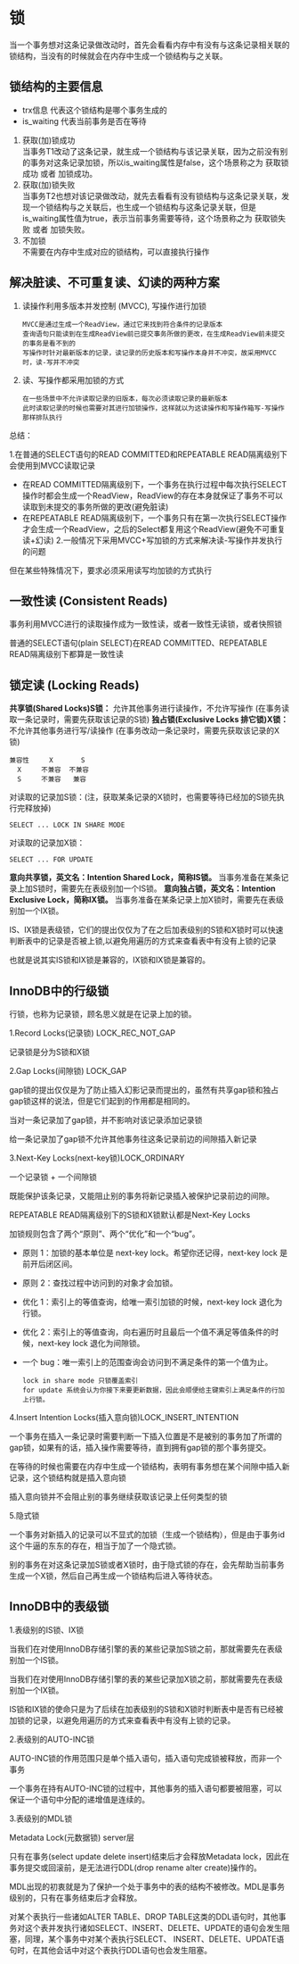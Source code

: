 # 锁

当一个事务想对这条记录做改动时，首先会看看内存中有没有与这条记录相关联的锁结构，当没有的时候就会在内存中生成一个锁结构与之关联。

## 锁结构的主要信息

* trx信息      代表这个锁结构是哪个事务生成的
* is_waiting  代表当前事务是否在等待
    
1. 获取(加)锁成功  
当事务T1改动了这条记录，就生成一个锁结构与该记录关联，因为之前没有别的事务对这条记录加锁，所以is_waiting属性是false，这个场景称之为 获取锁成功 或者 加锁成功。
2. 获取(加)锁失败   
当事务T2也想对该记录做改动，就先去看看有没有锁结构与这条记录关联，发现一个锁结构与之关联后，也生成一个锁结构与这条记录关联，但是is_waiting属性值为true，表示当前事务需要等待，这个场景称之为 获取锁失败 或者 加锁失败。
3. 不加锁  
不需要在内存中生成对应的锁结构，可以直接执行操作

## 解决脏读、不可重复读、幻读的两种方案

1. 读操作利用多版本并发控制 (MVCC), 写操作进行加锁
        
       MVCC是通过生成一个ReadView，通过它来找到符合条件的记录版本
       查询语句只能读到在生成ReadView前已提交事务所做的更改，在生成ReadView前未提交的事务是看不到的
       写操作时针对最新版本的记录，读记录的历史版本和写操作本身并不冲突，故采用MVCC时，读-写并不冲突

2. 读、写操作都采用加锁的方式
        
       在一些场景中不允许读取记录的旧版本，每次必须读取记录的最新版本
       此时读取记录的时候也需要对其进行加锁操作，这样就以为这读操作和写操作箱写-写操作那样排队执行

总结：
    
1.在普通的SELECT语句的READ COMMITTED和REPEATABLE READ隔离级别下会使用到MVCC读取记录
* 在READ COMMITTED隔离级别下，一个事务在执行过程中每次执行SELECT操作时都会生成一个ReadView，ReadView的存在本身就保证了事务不可以读取到未提交的事务所做的更改(避免脏读)
* 在REPEATABLE READ隔离级别下，一个事务只有在第一次执行SELECT操作才会生成一个ReadView，之后的Select都复用这个ReadView(避免不可重复读+幻读)
2.一般情况下采用MVCC+写加锁的方式来解决读-写操作并发执行的问题
       
但在某些特殊情况下，要求必须采用读写均加锁的方式执行

## 一致性读 (Consistent Reads)

事务利用MVCC进行的读取操作成为一致性读，或者一致性无读锁，或者快照锁

普通的SELECT语句(plain SELECT)在READ COMMITTED、REPEATABLE READ隔离级别下都算是一致性读
    
## 锁定读 (Locking Reads)

**共享锁(Shared Locks)S锁：**          允许其他事务进行读操作，不允许写操作 (在事务读取一条记录时，需要先获取该记录的S锁)
**独占锁(Exclusive Locks 排它锁)X锁：**  不允许其他事务进行写/读操作 (在事务改动一条记录时，需要先获取该记录的X锁)
        
    兼容性     X	    S
      X     不兼容  不兼容
      S     不兼容   兼容
    
对读取的记录加S锁：(注，获取某条记录的X锁时，也需要等待已经加的S锁先执行完释放掉)
        
    SELECT ... LOCK IN SHARE MODE

对读取的记录加X锁：
        
    SELECT ... FOR UPDATE
     
**意向共享锁，英文名：Intention Shared Lock，简称IS锁。** 当事务准备在某条记录上加S锁时，需要先在表级别加一个IS锁。
**意向独占锁，英文名：Intention Exclusive Lock，简称IX锁。** 当事务准备在某条记录上加X锁时，需要先在表级别加一个IX锁。

IS、IX锁是表级锁，它们的提出仅仅为了在之后加表级别的S锁和X锁时可以快速判断表中的记录是否被上锁,以避免用遍历的方式来查看表中有没有上锁的记录

也就是说其实IS锁和IX锁是兼容的，IX锁和IX锁是兼容的。
     
## InnoDB中的行级锁  

行锁，也称为记录锁，顾名思义就是在记录上加的锁。

1.Record Locks(记录锁) LOCK_REC_NOT_GAP
        
记录锁是分为S锁和X锁

2.Gap Locks(间隙锁) LOCK_GAP

gap锁的提出仅仅是为了防止插入幻影记录而提出的，虽然有共享gap锁和独占gap锁这样的说法，但是它们起到的作用都是相同的。

当对一条记录加了gap锁，并不影响对该记录添加记录锁

给一条记录加了gap锁不允许其他事务往这条记录前边的间隙插入新记录

3.Next-Key Locks(next-key锁)LOCK_ORDINARY

一个记录锁 + 一个间隙锁

既能保护该条记录，又能阻止别的事务将新记录插入被保护记录前边的间隙。

REPEATABLE READ隔离级别下的S锁和X锁默认都是Next-Key Locks

加锁规则包含了两个“原则”、两个“优化”和一个“bug”。
* 原则 1：加锁的基本单位是 next-key lock。希望你还记得，next-key lock 是前开后闭区间。
* 原则 2：查找过程中访问到的对象才会加锁。
* 优化 1：索引上的等值查询，给唯一索引加锁的时候，next-key lock 退化为行锁。
* 优化 2：索引上的等值查询，向右遍历时且最后一个值不满足等值条件的时候，next-key lock 退化为间隙锁。
* 一个 bug：唯一索引上的范围查询会访问到不满足条件的第一个值为止。
        
      lock in share mode 只锁覆盖索引
      for update 系统会认为你接下来要更新数据，因此会顺便给主键索引上满足条件的行加上行锁。

4.Insert Intention Locks(插入意向锁)LOCK_INSERT_INTENTION

一个事务在插入一条记录时需要判断一下插入位置是不是被别的事务加了所谓的gap锁，如果有的话，插入操作需要等待，直到拥有gap锁的那个事务提交。

在等待的时候也需要在内存中生成一个锁结构，表明有事务想在某个间隙中插入新记录，这个锁结构就是插入意向锁

插入意向锁并不会阻止别的事务继续获取该记录上任何类型的锁

5.隐式锁

一个事务对新插入的记录可以不显式的加锁（生成一个锁结构），但是由于事务id这个牛逼的东东的存在，相当于加了一个隐式锁。

别的事务在对这条记录加S锁或者X锁时，由于隐式锁的存在，会先帮助当前事务生成一个X锁，然后自己再生成一个锁结构后进入等待状态。
## InnoDB中的表级锁


1.表级别的IS锁、IX锁

当我们在对使用InnoDB存储引擎的表的某些记录加S锁之前，那就需要先在表级别加一个IS锁。

当我们在对使用InnoDB存储引擎的表的某些记录加X锁之前，那就需要先在表级别加一个IX锁。

IS锁和IX锁的使命只是为了后续在加表级别的S锁和X锁时判断表中是否有已经被加锁的记录，以避免用遍历的方式来查看表中有没有上锁的记录。

2.表级别的AUTO-INC锁

AUTO-INC锁的作用范围只是单个插入语句，插入语句完成锁被释放，而非一个事务

一个事务在持有AUTO-INC锁的过程中，其他事务的插入语句都要被阻塞，可以保证一个语句中分配的递增值是连续的。

3.表级别的MDL锁

Metadata Lock(元数据锁) server层

只有在事务(select update delete insert)结束后才会释放Metadata lock，因此在事务提交或回滚前，是无法进行DDL(drop rename alter create)操作的。

MDL出现的初衷就是为了保护一个处于事务中的表的结构不被修改。MDL是事务级别的，只有在事务结束后才会释放。

对某个表执行一些诸如ALTER TABLE、DROP TABLE这类的DDL语句时，其他事务对这个表并发执行诸如SELECT、INSERT、DELETE、UPDATE的语句会发生阻塞，同理，某个事务中对某个表执行SELECT、         INSERT、DELETE、UPDATE语句时，在其他会话中对这个表执行DDL语句也会发生阻塞。
        
        
        
